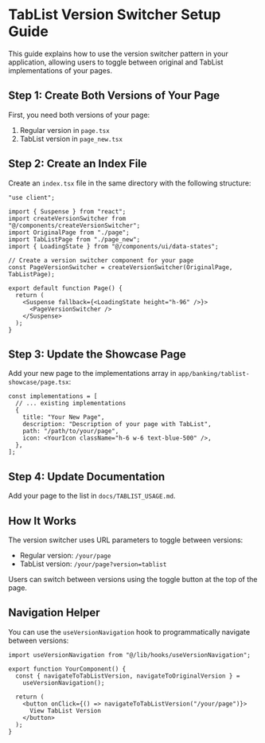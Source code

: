 # TabList Version Switcher Setup Guide

This guide explains how to use the version switcher pattern in your application, allowing users to toggle between original and TabList implementations of your pages.

## Step 1: Create Both Versions of Your Page

First, you need both versions of your page:

1. Regular version in `page.tsx`
2. TabList version in `page_new.tsx`

## Step 2: Create an Index File

Create an `index.tsx` file in the same directory with the following structure:

```tsx
"use client";

import { Suspense } from "react";
import createVersionSwitcher from "@/components/createVersionSwitcher";
import OriginalPage from "./page";
import TabListPage from "./page_new";
import { LoadingState } from "@/components/ui/data-states";

// Create a version switcher component for your page
const PageVersionSwitcher = createVersionSwitcher(OriginalPage, TabListPage);

export default function Page() {
  return (
    <Suspense fallback={<LoadingState height="h-96" />}>
      <PageVersionSwitcher />
    </Suspense>
  );
}
```

## Step 3: Update the Showcase Page

Add your new page to the implementations array in `app/banking/tablist-showcase/page.tsx`:

```tsx
const implementations = [
  // ... existing implementations
  {
    title: "Your New Page",
    description: "Description of your page with TabList",
    path: "/path/to/your/page",
    icon: <YourIcon className="h-6 w-6 text-blue-500" />,
  },
];
```

## Step 4: Update Documentation

Add your page to the list in `docs/TABLIST_USAGE.md`.

## How It Works

The version switcher uses URL parameters to toggle between versions:

- Regular version: `/your/page`
- TabList version: `/your/page?version=tablist`

Users can switch between versions using the toggle button at the top of the page.

## Navigation Helper

You can use the `useVersionNavigation` hook to programmatically navigate between versions:

```tsx
import useVersionNavigation from "@/lib/hooks/useVersionNavigation";

export function YourComponent() {
  const { navigateToTabListVersion, navigateToOriginalVersion } =
    useVersionNavigation();

  return (
    <button onClick={() => navigateToTabListVersion("/your/page")}>
      View TabList Version
    </button>
  );
}
```
